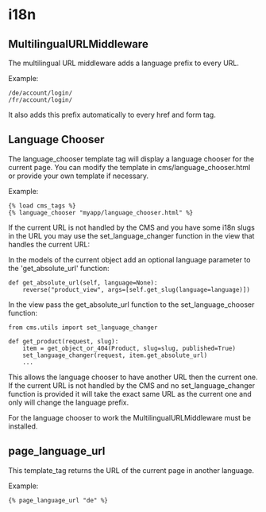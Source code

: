 i18n 
====

MultilingualURLMiddleware
-------------------------

The multilingual URL middleware adds a language prefix to every URL. 

Example:

	/de/account/login/
	/fr/account/login/

It also adds this prefix automatically to every href and form tag.


Language Chooser
----------------

The language_chooser template tag will display a language chooser for the current page.
You can modify the template in cms/language_chooser.html or provide your own template if necessary.

Example:

	{% load cms_tags %}
	{% language_chooser "myapp/language_chooser.html" %}

If the current URL is not handled by the CMS and you have some i18n slugs in the URL you may use
the set\_language\_changer function in the view that handles the current URL:

In the models of the current object add an optional language parameter to the 'get_absolute_url' function:

	def get_absolute_url(self, language=None):
		reverse("product_view", args=[self.get_slug(language=language)])


In the view pass the get\_absolute\_url function to the set\_language\_chooser function:

	from cms.utils import set_language_changer
	
	def get_product(request, slug):
		item = get_object_or_404(Product, slug=slug, published=True)
		set_language_changer(request, item.get_absolute_url)
		...
	
This allows the language chooser to have another URL then the current one.
If the current URL is not handled by the CMS and no set\_language\_changer function is provided it will take the exact
same URL as the current one and only will change the language prefix.

For the language chooser to work the MultilingualURLMiddleware must be installed.

page\_language\_url
-----------------

This template_tag returns the URL of the current page in another language.

Example:

	{% page_language_url "de" %}
